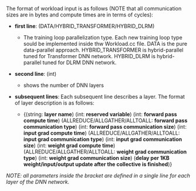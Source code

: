 The format of workload input is as follows (NOTE that all communication sizes are in bytes and compute times are in terms of cycles):

* **first line**: (DATA/HYBRID_TRANSFORMER/HYBRID_DLRM) 
	* The training loop parallelization type. Each new training loop type sould be implemented inside thw Workload.cc file.
	DATA is the pure data-parallel approach. HYBRID_TRANSFORMER is hybrid-parallel tuned for Transformer DNN network. 	  HYBRID_DLRM is hybrid-parallel tuned for DLRM DNN network.

* **second line**: (int)
	* shows the number of DNN layers

* **subsequent lines**: Each subsequent line describes a layer. The format of layer description  is as follows:
	* {(string: **layer name**) (int: **reserved variable**)
	(int: **forward pass compute time**) (ALLREDUCE/ALLGATHER/ALLTOALL: **forward pass communication type**) (int: **forward pass communication size**)
	(int: **input grad compute time**) (ALLREDUCE/ALLGATHER/ALLTOALL: **input grad communication type**) (int: **input grad communication size**)
	(int: **weight grad compute time**) (ALLREDUCE/ALLGATHER/ALLTOALL: **weight grad communication type**) (int: **weight grad communication size**) 
	(**delay per 1KB weight/input/output update after the collective is finished**)} 

*NOTE: all parameters inside the bracket are defined in a single line for each layer of the DNN network.* 
	 
